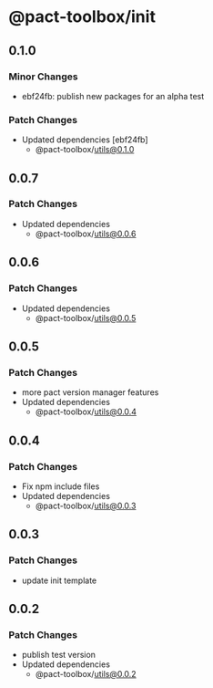 # @pact-toolbox/init

## 0.1.0

### Minor Changes

- ebf24fb: publish new packages for an alpha test

### Patch Changes

- Updated dependencies [ebf24fb]
  - @pact-toolbox/utils@0.1.0

## 0.0.7

### Patch Changes

- Updated dependencies
  - @pact-toolbox/utils@0.0.6

## 0.0.6

### Patch Changes

- Updated dependencies
  - @pact-toolbox/utils@0.0.5

## 0.0.5

### Patch Changes

- more pact version manager features
- Updated dependencies
  - @pact-toolbox/utils@0.0.4

## 0.0.4

### Patch Changes

- Fix npm include files
- Updated dependencies
  - @pact-toolbox/utils@0.0.3

## 0.0.3

### Patch Changes

- update init template

## 0.0.2

### Patch Changes

- publish test version
- Updated dependencies
  - @pact-toolbox/utils@0.0.2
